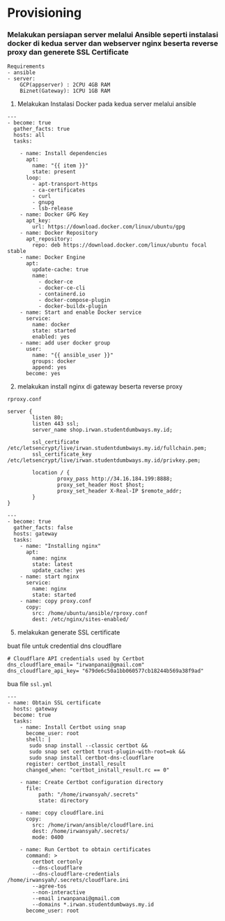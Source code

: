 # Provisioning

### Melakukan persiapan server melalui Ansible seperti instalasi docker di kedua server dan webserver nginx beserta reverse proxy dan generete SSL Certificate

```
Requirements
- ansible
- server:
    GCP(appserver) : 2CPU 4GB RAM
    Biznet(Gateway): 1CPU 1GB RAM
```
  
1. Melakukan Instalasi Docker pada kedua server melalui ansible

```
---
- become: true
  gather_facts: true
  hosts: all
  tasks:

    - name: Install dependencies
      apt:
        name: "{{ item }}"
        state: present
      loop:
        - apt-transport-https
        - ca-certificates
        - curl
        - gnupg
        - lsb-release
    - name: Docker GPG Key
      apt_key:
        url: https://download.docker.com/linux/ubuntu/gpg
    - name: Docker Repository
      apt_repository:
        repo: deb https://download.docker.com/linux/ubuntu focal stable
    - name: Docker Engine
      apt:
        update-cache: true
        name:
          - docker-ce
          - docker-ce-cli
          - containerd.io
          - docker-compose-plugin
          - docker-buildx-plugin
    - name: Start and enable Docker service
      service:
        name: docker
        state: started
        enabled: yes
    - name: add user docker group
      user:
        name: "{{ ansible_user }}"
        groups: docker
        append: yes
      become: yes
```

2. melakukan install nginx di gateway beserta reverse proxy

```rproxy.conf```
```
server {
        listen 80;
        listen 443 ssl;
        server_name shop.irwan.studentdumbways.my.id;

        ssl_certificate /etc/letsencrypt/live/irwan.studentdumbways.my.id/fullchain.pem;
        ssl_certificate_key /etc/letsencrypt/live/irwan.studentdumbways.my.id/privkey.pem;

        location / {
                proxy_pass http://34.16.184.199:8888;
                proxy_set_header Host $host;
                proxy_set_header X-Real-IP $remote_addr;
        }
}
```

```
---
- become: true
  gather_facts: false
  hosts: gateway
  tasks:
    - name: "Installing nginx"
      apt:
        name: nginx
        state: latest
        update_cache: yes
    - name: start nginx
      service:
        name: nginx
        state: started
    - name: copy proxy.conf
      copy:
        src: /home/ubuntu/ansible/rproxy.conf
        dest: /etc/nginx/sites-enabled/

```

5. melakukan generate SSL certificate

buat file untuk credential dns cloudflare
```
# Cloudflare API credentials used by Certbot
dns_cloudflare_email= "irwanpanai@gmail.com"
dns_cloudflare_api_key= "679de6c50a1bb060577cb18244b569a38f9ad"
```

bua file ```ssl.yml```

```
---
- name: Obtain SSL certificate
  hosts: gateway
  become: true
  tasks:
    - name: Install Certbot using snap
      become_user: root
      shell: |
       sudo snap install --classic certbot &&
       sudo snap set certbot trust-plugin-with-root=ok &&
       sudo snap install certbot-dns-cloudflare
      register: certbot_install_result
      changed_when: "certbot_install_result.rc == 0"

    - name: Create Certbot configuration directory
      file:
          path: "/home/irwansyah/.secrets"
          state: directory

    - name: copy cloudflare.ini
      copy:
        src: /home/irwan/ansible/cloudflare.ini
        dest: /home/irwansyah/.secrets/
        mode: 0400

    - name: Run Certbot to obtain certificates
      command: >
        certbot certonly
        --dns-cloudflare
        --dns-cloudflare-credentials /home/irwansyah/.secrets/cloudflare.ini
        --agree-tos
        --non-interactive
        --email irwanpanai@gmail.com
        --domains *.irwan.studentdumbways.my.id
      become_user: root
```
